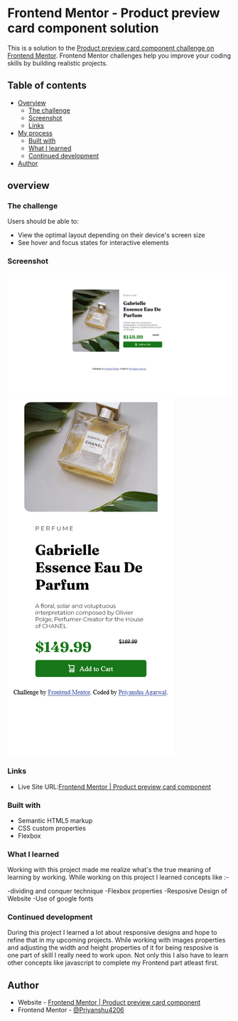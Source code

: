 # Frontend Mentor - Product preview card component solution

This is a solution to the [Product preview card component challenge on Frontend Mentor](https://www.frontendmentor.io/challenges/product-preview-card-component-GO7UmttRfa). Frontend Mentor challenges help you improve your coding skills by building realistic projects. 

## Table of contents

- [Overview](#overview)
  - [The challenge](#the-challenge)
  - [Screenshot](#screenshot)
  - [Links](#links)
- [My process](#my-process)
  - [Built with](#built-with)
  - [What I learned](#what-i-learned)
  - [Continued development](#continued-development)
- [Author](#author)

## overview
### The challenge

Users should be able to:

- View the optimal layout depending on their device's screen size
- See hover and focus states for interactive elements

### Screenshot

![](./screenshot_dextop.png)
![](./screenshot_mobile.png)

### Links
- Live Site URL:[Frontend Mentor | Product preview card component](https://productpreviewcardcomponent4206.netlify.app/)

### Built with

- Semantic HTML5 markup
- CSS custom properties
- Flexbox


### What I learned

Working with this project made me realize what's the true meaning of learning by working.
While working on this project I learned concepts like :-

-dividing and conquer technique
-Flexbox properties 
-Resposive Design of Website
-Use of google fonts 

### Continued development

During this project I learned a lot about responsive designs and hope to refine that in my upcoming projects.
While working with images properties and adjusting the width and height properties of it for being resposive is one part of skill I really need to work upon.
Not only this I also have to learn other concepts like javascript to complete my Frontend part atleast first.
## Author

- Website - [Frontend Mentor | Product preview card component](https://productpreviewcardcomponent4206.netlify.app/)
- Frontend Mentor - [@Priyanshu4206](https://www.frontendmentor.io/profile/Priyanshu4206)
